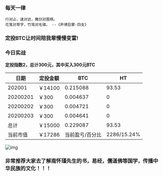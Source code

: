 ### 每天一律

```text
行对止，速对迟，舞剑对围棋。
花笺对草字，竹简对毛锥。 --《声律启蒙·四支》
```

### 定投BTC让时间陪我辈慢慢变富!

### 今日实战

**定投指数2，总计300元，其中买入300元BTC**

| 日期     | 定投金额 | BTC             | HT        |
| -------- | -------- | --------------- | --------- |
| 202001 | ￥14100    | 0.215088         | 93.53      |
| 20200201 | ￥300    | 0.004637         | 0     |
| 20200202 | ￥300    | 0.004721         | 0     |
| 20200203 | ￥300    | 0.004641         | 0     |
| 总计     | ￥15000   | 0.229087       | 93.53     |
| 当前市值 | ￥17286   | 当前盈亏/百分比 | 2286/15.24% |

![img](https://oss02.bihu.com/image/20200203/0f16b6ad6dffe661ea8157c5204474a3_GQYTKKRRHA3Q.png)

### 非常推荐大家去了解南怀瑾先生的书，易经，儒道佛等国学，传播中华民族的文化！！！